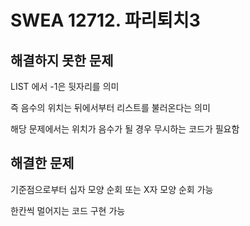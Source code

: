 # SWEA 12712. 파리퇴치3

## 해결하지 못한 문제

LIST 에서 -1은 뒷자리를 의미

즉 음수의 위치는 뒤에서부터 리스트를 불러온다는 의미

해당 문제에서는 위치가 음수가 될 경우 무시하는 코드가 필요함

## 해결한 문제

기준점으로부터 십자 모양 순회 또는 X자 모양 순회 가능

한칸씩 멀어지는 코드 구현 가능

